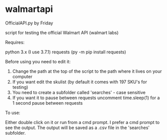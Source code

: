 # walmartapi

OfficialAPI.py
by Friday

script for testing the official Walmart API (walmart labs)

Requires:

python 3.x (I use 3.7.1)
requests (py -m pip install requests)

Before using you need to edit it:

1)  Change the path at the top of the script to the path where it lives on your computer
2)  If you want edit the skulist (by default it comes with 197 SKU's for testing)
3)  You need to create a subfolder called 'searches' - case sensitive
4)  If you want it to pause between requests uncomment time.sleep(1) for a 1 second pause between requests

To use:

Either double click on it or run from a cmd prompt.  I prefer a cmd prompt to see the output.  The output will be saved as a .csv file in the 'searches' subfolder.

